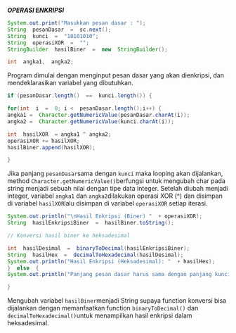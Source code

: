 ***OPERASI ENKRIPSI***
```java
System.out.print("Masukkan pesan dasar : ");
String  pesanDasar  =  sc.next();
String  kunci  =  "10101010";
String  operasiXOR  =  "";
StringBuilder  hasilBiner  =  new  StringBuilder();

int  angka1,  angka2;
```
Program dimulai dengan menginput pesan dasar yang akan dienkripsi, dan mendeklarasikan variabel yang dibutuhkan.

```java
if (pesanDasar.length()  ==  kunci.length()) {

for(int  i  =  0; i <  pesanDasar.length();i++) {
angka1 =  Character.getNumericValue(pesanDasar.charAt(i));
angka2 =  Character.getNumericValue(kunci.charAt(i));

int  hasilXOR  = angka1 ^ angka2;
operasiXOR += hasilXOR;
hasilBiner.append(hasilXOR);

}
```
Jika panjang `pesanDasar`sama dengan `kunci` maka looping akan dijalankan, method `Character.getNumericValue()`berfungsi untuk mengubah char pada string menjadi sebuah nilai dengan tipe data integer. 
Setelah diubah menjadi integer, variabel `angka1` dan `angka2`dilakukan operasi XOR (^) dan disimpan di variabel `hasilXOR`lalu disimpan di variabel `operasiXOR` setiap iterasi.

```java
System.out.println("\nHasil Enkripsi (Biner) "  + operasiXOR);
String  hasilEnkripsiBiner  =  hasilBiner.toString();

// Konversi hasil biner ke heksadesimal

int  hasilDesimal  =  binaryToDecimal(hasilEnkripsiBiner);
String  hasilHex  =  decimalToHexadecimal(hasilDesimal);
System.out.println("Hasil Enkripsi (Heksadesimal): "  + hasilHex);
}  else  {
System.out.println("Panjang pesan dasar harus sama dengan panjang kunci (8 bit).");

}
```
Mengubah variabel `hasilBiner`menjadi String supaya function konversi bisa dijalankan dengan memanfaatkan function `binaryToDecimal()` dan `decimalToHexadecimal()`untuk menampilkan hasil enkripsi dalam heksadesimal.
